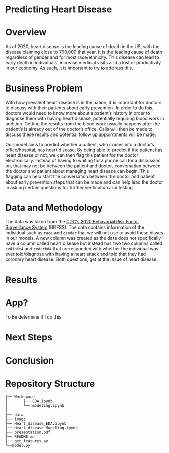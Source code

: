 # Predicting Heart Disease



# Overview

As of 2020, heart disease is the leading cause of death in the US, with the disease claiming close to 700,000 that year. It is the leading cause of death regardless of gender and for most race/ethnicity. This disease can lead to early death in individuals, increase medicial visits and a lost of productivity in our economy. As such, it is important to try to address this.


# Business Problem

With how prevalent heart disease is in the nation, it is important for doctors to discuss with their patients about early prevention. In order to do this, doctors would need to know more about a patient’s history in order to diagnose them with having heart disease, potentially requiring blood work in addition. Getting the results from the blood work usually happens after the patient’s is already out of the doctor’s office. Calls will then be made to discuss these results and potential follow up appointments will be made. 

Our model aims to predict whether a patient, who comes into a doctor’s office/hospital, has heart disease. By being able to predict if the patient has heart disease or not, we can then flag this patient for the doctor electronically. Instead of having to waiting for a phone call for a discussion on, that may not be between the patient and doctor, conversation between the doctor and patient about managing heart disease can begin. This flagging can help start the conversation between the doctor and patient about early prevention steps that can be made and can help lead the doctor in asking certain questions for further verification and testing.

# Data and Methodology

The data was taken from the [CDC's 2020 Behavorial Risk Factor Surveillance System](https://www.cdc.gov/brfss/annual_data/annual_2020.html) (BRFSS). The data contains information of the individual such as `race` and `gender` that we will not use to avoid these biases in our models. A new column was created as the data does not specifically have a column called heart disease but instead has two two columns called `cvdinfr4` and `cvdcrhd4` that corresponded with whether the individual was ever told/diagnose with having a heart attack and told that they had coronary heart disease. Both questions, get at the issue of heart disease.


# Results



# App? 

To Be determine if I do this

# Next Steps

# Conclusion


# Repository Structure
```
├── Workspace  
│       ├── EDA.ipynb
│       └── modeling.ipynb
│
├── data
├── image
├── Heart_disease_EDA.ipynb
├── Heart_disease_Modeling.ipynb
├── presentation.pdf
├── README.md
├── get_features.py
└──model.py
```



